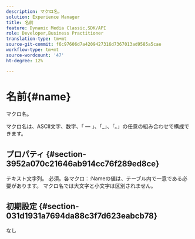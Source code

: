 ```yaml
---
description: マクロ名。
solution: Experience Manager
title: 名前
feature: Dynamic Media Classic,SDK/API
role: Developer,Business Practitioner
translation-type: tm+mt
source-git-commit: f6c97606d7a4209427316d7367013ad9585a5cae
workflow-type: tm+mt
source-wordcount: '47'
ht-degree: 12%

---
```



# 名前{#name}

マクロ名。

マクロ名は、ASCII文字、数字、「 — 」、「_」、「。」の任意の組み合わせで構成できます。

## プロパティ {#section-3952a070c21646ab914cc76f289ed8ce}

テキスト文字列。 必須。各マクロ：:Nameの値は、テーブル内で一意である必要があります。 マクロ名では大文字と小文字は区別されません。

## 初期設定 {#section-031d1931a7694da88c3f7d623eabcb78}

なし
